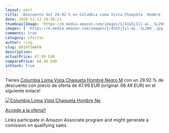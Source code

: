 ```yaml
---
layout: post
title: 'Descuento del 29.92 % en Columbia Loma Vista Chaqueta  Hombre  Ne'
date: 2020-11-12 19:56:11
thumbnailImage: 'https://m.media-amazon.com/images/I/41G5jIil-wL._SL200_.jpg'
images: [ 'https://m.media-amazon.com/images/I/41G5jIil-wL._SL200_.jpg' ]
comments: true
category: ofertas
author: ring
slug: B01HTGAAFW
description:
actualPrice: 47.99 EUR
comparePrice: 68.48 EUR
inStock: true
---
```


Tienes [Columbia Loma Vista Chaqueta  Hombre  Negro  M](https://www.amazon.es/dp/B01HTGAAFW/?tag=tolees-21) con un 29.92 % de descuento con precio de oferta de 47.99 EUR (original: 68.48 EUR) en el siguiente enlace!

[![Columbia Loma Vista Chaqueta  Hombre  Ne](https://m.media-amazon.com/images/I/41G5jIil-wL._SL200_.jpg)](https://www.amazon.es/dp/B01HTGAAFW/?tag=tolees-21)

[Accede a la oferta!!](https://www.amazon.es/dp/B01HTGAAFW/?tag=tolees-21)

Links participate in Amazon Associate program and might generate a comission on qualifying sales



